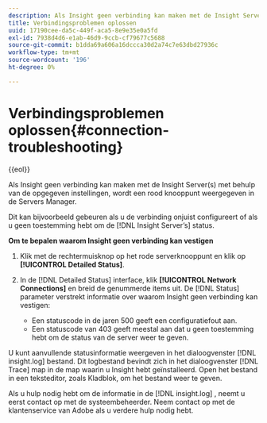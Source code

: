 ```yaml
---
description: Als Insight geen verbinding kan maken met de Insight Server(s) met behulp van de opgegeven instellingen, wordt een rood knooppunt weergegeven in de Servers Manager.
title: Verbindingsproblemen oplossen
uuid: 17190cee-da5c-449f-aca5-8e9e35e0a5fd
exl-id: 7938d4d6-e1ab-46d9-9ccb-cf79677c5688
source-git-commit: b1dda69a606a16dccca30d2a74c7e63dbd27936c
workflow-type: tm+mt
source-wordcount: '196'
ht-degree: 0%

---
```


# Verbindingsproblemen oplossen{#connection-troubleshooting}

{{eol}}

Als Insight geen verbinding kan maken met de Insight Server(s) met behulp van de opgegeven instellingen, wordt een rood knooppunt weergegeven in de Servers Manager.

Dit kan bijvoorbeeld gebeuren als u de verbinding onjuist configureert of als u geen toestemming hebt om de [!DNL Insight Server’s] status.

**Om te bepalen waarom Insight geen verbinding kan vestigen**

1. Klik met de rechtermuisknop op het rode serverknooppunt en klik op **[!UICONTROL Detailed Status]**.
1. In de [!DNL Detailed Status] interface, klik **[!UICONTROL Network Connections]** en breid de genummerde items uit. De [!DNL Status] parameter verstrekt informatie over waarom Insight geen verbinding kan vestigen:

   * Een statuscode in de jaren 500 geeft een configuratiefout aan.
   * Een statuscode van 403 geeft meestal aan dat u geen toestemming hebt om de status van de server weer te geven.

U kunt aanvullende statusinformatie weergeven in het dialoogvenster [!DNL insight.log] bestand. Dit logbestand bevindt zich in het dialoogvenster [!DNL Trace] map in de map waarin u Insight hebt geïnstalleerd. Open het bestand in een teksteditor, zoals Kladblok, om het bestand weer te geven.

Als u hulp nodig hebt om de informatie in de [!DNL insight.log] , neemt u eerst contact op met de systeembeheerder. Neem contact op met de klantenservice van Adobe als u verdere hulp nodig hebt.
